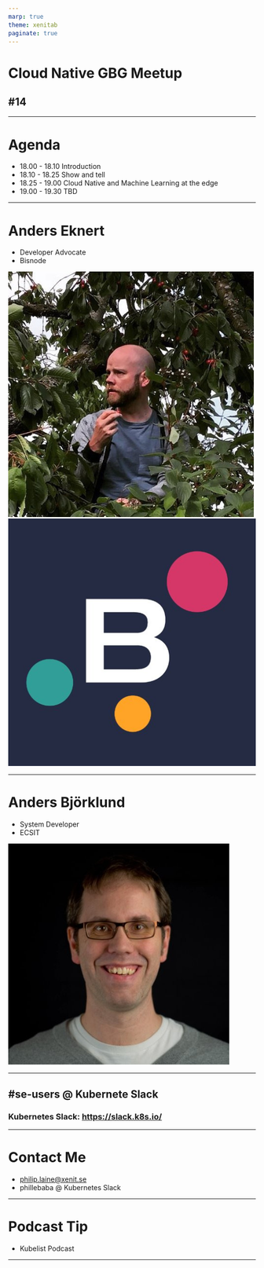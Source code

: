 ```yaml
---
marp: true
theme: xenitab
paginate: true
---
```


<!-- _paginate: false -->
<!-- _class: lead -->

# Cloud Native GBG Meetup
## #14
---

<!-- _paginate: false -->
<!-- _class: lead -->

# Agenda

- 18.00 - 18.10 Introduction
- 18.10 - 18.25 Show and tell
- 18.25 - 19.00 Cloud Native and Machine Learning at the edge
- 19.00 - 19.30 TBD

---

# Anders Eknert

- Developer Advocate
- Bisnode

![bg w:40% vertical right](./assets/no-license/anders-eknert.jpg)
![bg w:40% vertical right](./assets/no-license/bisnode.jpg)

---

# Anders Björklund

- System Developer
- ECSIT

![bg w:40% right](./assets/no-license/anders-bjorklund.jpg)

---

<!-- _class: lead -->

## #se-users @ Kubernete Slack
### Kubernetes Slack: https://slack.k8s.io/

---

<!-- _class: lead -->

# Contact Me

- philip.laine@xenit.se
- phillebaba @ Kubernetes Slack

---

# Podcast Tip

- Kubelist Podcast

---

